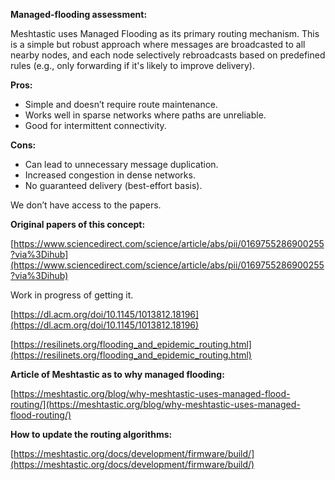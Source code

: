 **Managed-flooding assessment:**

Meshtastic uses Managed Flooding as its primary routing mechanism. This is a simple but robust approach where messages are broadcasted to all nearby nodes, and each node selectively rebroadcasts based on predefined rules (e.g., only forwarding if it's likely to improve delivery).

**Pros:**

- Simple and doesn’t require route maintenance.
- Works well in sparse networks where paths are unreliable.
- Good for intermittent connectivity.

**Cons:**

- Can lead to unnecessary message duplication.
- Increased congestion in dense networks.
- No guaranteed delivery (best-effort basis).

We don’t have access to the papers.

**Original papers of this concept:**

[https://www.sciencedirect.com/science/article/abs/pii/0169755286900255?via%3Dihub](https://www.sciencedirect.com/science/article/abs/pii/0169755286900255?via%3Dihub)

Work in progress of getting it.

[https://dl.acm.org/doi/10.1145/1013812.18196](https://dl.acm.org/doi/10.1145/1013812.18196)

[https://resilinets.org/flooding_and_epidemic_routing.html](https://resilinets.org/flooding_and_epidemic_routing.html)

**Article of Meshtastic as to why managed flooding:**

[https://meshtastic.org/blog/why-meshtastic-uses-managed-flood-routing/](https://meshtastic.org/blog/why-meshtastic-uses-managed-flood-routing/)

**How to update the routing algorithms:**

[https://meshtastic.org/docs/development/firmware/build/](https://meshtastic.org/docs/development/firmware/build/)